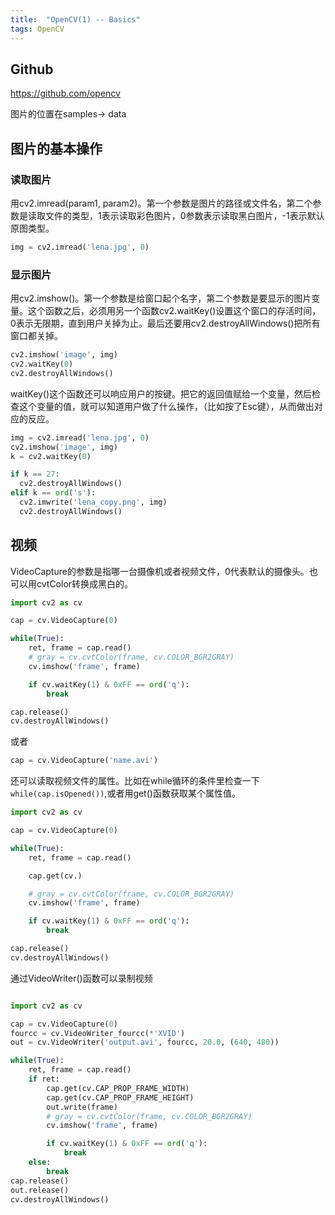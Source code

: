 ```yaml
---
title:  "OpenCV(1) -- Basics"
tags: OpenCV
---
```


## Github

https://github.com/opencv

图片的位置在samples-> data

## 图片的基本操作

### 读取图片

用cv2.imread(param1, param2)。第一个参数是图片的路径或文件名，第二个参数是读取文件的类型，1表示读取彩色图片，0参数表示读取黑白图片，-1表示默认原图类型。

```python
img = cv2.imread('lena.jpg', 0)
```

### 显示图片

用cv2.imshow()。第一个参数是给窗口起个名字，第二个参数是要显示的图片变量。这个函数之后，必须用另一个函数cv2.waitKey()设置这个窗口的存活时间，0表示无限期，直到用户关掉为止。最后还要用cv2.destroyAllWindows()把所有窗口都关掉。

```python
cv2.imshow('image', img)
cv2.waitKey(0)
cv2.destroyAllWindows()
```

waitKey()这个函数还可以响应用户的按键。把它的返回值赋给一个变量，然后检查这个变量的值，就可以知道用户做了什么操作，（比如按了Esc键），从而做出对应的反应。

```python
img = cv2.imread('lena.jpg', 0)
cv2.imshow('image', img)
k = cv2.waitKey(0)

if k == 27:
  cv2.destroyAllWindows()
elif k == ord('s'):
  cv2.imwrite('lena_copy.png', img)
  cv2.destroyAllWindows()
```

## 视频

VideoCapture的参数是指哪一台摄像机或者视频文件，0代表默认的摄像头。也可以用cvtColor转换成黑白的。

```python
import cv2 as cv

cap = cv.VideoCapture(0)

while(True):
    ret, frame = cap.read()
    # gray = cv.cvtColor(frame, cv.COLOR_BGR2GRAY)
    cv.imshow('frame', frame)

    if cv.waitKey(1) & 0xFF == ord('q'):
        break

cap.release()
cv.destroyAllWindows()
```

或者

```python
cap = cv.VideoCapture('name.avi')
```

还可以读取视频文件的属性。比如在while循环的条件里检查一下`while(cap.isOpened())`,或者用get()函数获取某个属性值。

```python
import cv2 as cv

cap = cv.VideoCapture(0)

while(True):
    ret, frame = cap.read()

    cap.get(cv.)

    # gray = cv.cvtColor(frame, cv.COLOR_BGR2GRAY)
    cv.imshow('frame', frame)

    if cv.waitKey(1) & 0xFF == ord('q'):
        break

cap.release()
cv.destroyAllWindows()
```

通过VideoWriter()函数可以录制视频

```python

import cv2 as cv

cap = cv.VideoCapture(0)
fourcc = cv.VideoWriter_fourcc(*'XVID')
out = cv.VideoWriter('output.avi', fourcc, 20.0, (640, 480))

while(True):
    ret, frame = cap.read()
    if ret:
        cap.get(cv.CAP_PROP_FRAME_WIDTH)
        cap.get(cv.CAP_PROP_FRAME_HEIGHT)
        out.write(frame)
        # gray = cv.cvtColor(frame, cv.COLOR_BGR2GRAY)
        cv.imshow('frame', frame)

        if cv.waitKey(1) & 0xFF == ord('q'):
            break
    else:
        break
cap.release()
out.release()
cv.destroyAllWindows()
```





